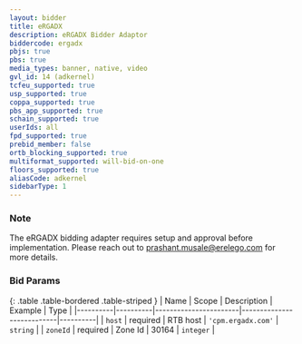 ```yaml
---
layout: bidder
title: eRGADX
description: eRGADX Bidder Adaptor
biddercode: ergadx
pbjs: true
pbs: true
media_types: banner, native, video
gvl_id: 14 (adkernel)
tcfeu_supported: true
usp_supported: true
coppa_supported: true
pbs_app_supported: true
schain_supported: true
userIds: all
fpd_supported: true
prebid_member: false
ortb_blocking_supported: true
multiformat_supported: will-bid-on-one
floors_supported: true
aliasCode: adkernel
sidebarType: 1
---
```


### Note

The eRGADX bidding adapter requires setup and approval before implementation. Please reach out to <prashant.musale@erelego.com> for more details.

### Bid Params

{: .table .table-bordered .table-striped }
| Name     | Scope    | Description           | Example                   | Type     |
|----------|----------|-----------------------|---------------------------|----------|
| `host`   | required | RTB host | `'cpm.ergadx.com'` | `string` |
| `zoneId` | required | Zone Id           | 30164                 | `integer` |
